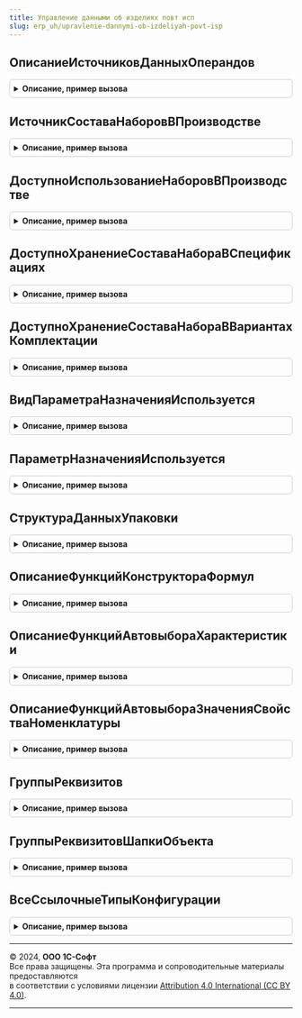 ```yaml
---
title: Управление данными об изделиях повт исп
slug: erp_uh/upravlenie-dannymi-ob-izdeliyah-povt-isp
---
```



## ОписаниеИсточниковДанныхОперандов
<details style="margin: 1em 0; padding: 0.5em; border: 1px solid #ccc; border-radius: 6px;">

<summary style="font-weight: bold; cursor: pointer;">Описание, пример вызова</summary>

```bsl

// Возвращает описание источников данных операндов по менеджеру.
//
// Параметры:
//  ИмяМенеджера - Строка	 - имя менеджер справочника.
//
// Возвращаемое значение:
//  Структура - см. Справочники.РесурсныеСпецификации.ОписаниеИсточниковДанныхОперандов
//
Функция ОписаниеИсточниковДанныхОперандов(ИмяМенеджера) Экспорт
```

Пример вызова
```bsl
Результат = УправлениеДаннымиОбИзделияхПовтИсп.ОписаниеИсточниковДанныхОперандов(ИмяМенеджера) 
```
</details>

## ИсточникСоставаНаборовВПроизводстве
<details style="margin: 1em 0; padding: 0.5em; border: 1px solid #ccc; border-radius: 6px;">

<summary style="font-weight: bold; cursor: pointer;">Описание, пример вызова</summary>

```bsl

// Кэширует значение константы ИсточникСоставаНаборовВПроизводстве.
//
// Возвращаемое значение:
//  ПеречислениеСсылка.ИсточникиСоставаНаборовВПроизводстве - Источник состава наборов в производстве
Функция ИсточникСоставаНаборовВПроизводстве() Экспорт
```

Пример вызова
```bsl
Результат = УправлениеДаннымиОбИзделияхПовтИсп.ИсточникСоставаНаборовВПроизводстве() 
```
</details>

## ДоступноИспользованиеНаборовВПроизводстве
<details style="margin: 1em 0; padding: 0.5em; border: 1px solid #ccc; border-radius: 6px;">

<summary style="font-weight: bold; cursor: pointer;">Описание, пример вызова</summary>

```bsl

// Определяет доступность использования наборов в производстве.
//
// Возвращаемое значение:
//  Булево - результат
Функция ДоступноИспользованиеНаборовВПроизводстве() Экспорт
```

Пример вызова
```bsl
Результат = УправлениеДаннымиОбИзделияхПовтИсп.ДоступноИспользованиеНаборовВПроизводстве() 
```
</details>

## ДоступноХранениеСоставаНабораВСпецификациях
<details style="margin: 1em 0; padding: 0.5em; border: 1px solid #ccc; border-radius: 6px;">

<summary style="font-weight: bold; cursor: pointer;">Описание, пример вызова</summary>

```bsl

// Определяет доступность хранения состава набора в спецификациях.
//
// Возвращаемое значение:
//  Булево - результат
Функция ДоступноХранениеСоставаНабораВСпецификациях() Экспорт
```

Пример вызова
```bsl
Результат = УправлениеДаннымиОбИзделияхПовтИсп.ДоступноХранениеСоставаНабораВСпецификациях() 
```
</details>

## ДоступноХранениеСоставаНабораВВариантахКомплектации
<details style="margin: 1em 0; padding: 0.5em; border: 1px solid #ccc; border-radius: 6px;">

<summary style="font-weight: bold; cursor: pointer;">Описание, пример вызова</summary>

```bsl

// Определяет доступность хранения состава набора в вариантах комплектации.
//
// Возвращаемое значение:
//  Булево - результат
Функция ДоступноХранениеСоставаНабораВВариантахКомплектации() Экспорт
```

Пример вызова
```bsl
Результат = УправлениеДаннымиОбИзделияхПовтИсп.ДоступноХранениеСоставаНабораВВариантахКомплектации() 
```
</details>

## ВидПараметраНазначенияИспользуется
<details style="margin: 1em 0; padding: 0.5em; border: 1px solid #ccc; border-radius: 6px;">

<summary style="font-weight: bold; cursor: pointer;">Описание, пример вызова</summary>

```bsl

// Проверяет использование вида параметра назначения спецификаций.
//
// Параметры:
//  ВидПараметра - ПеречислениеСсылка.ВидыПараметровНазначенияСпецификаций - вид параметра, использование которого необходимо определить
//  ПроверятьФункциональнуюОпцию - Булево - определяет необходимость проверки при выключенной функциональной опции
//
// Возвращаемое значение:
//   Булево - признак использования вида параметра назначения
//
Функция ВидПараметраНазначенияИспользуется(ВидПараметра, ПроверятьФункциональнуюОпцию = Истина) Экспорт
```

Пример вызова
```bsl
Результат = УправлениеДаннымиОбИзделияхПовтИсп.ВидПараметраНазначенияИспользуется(ВидПараметра, ПроверятьФункциональнуюОпцию);
```
</details>

## ПараметрНазначенияИспользуется
<details style="margin: 1em 0; padding: 0.5em; border: 1px solid #ccc; border-radius: 6px;">

<summary style="font-weight: bold; cursor: pointer;">Описание, пример вызова</summary>

```bsl

// Проверяет использование параметра назначения спецификаций.
//
// Параметры:
//  ВидПараметра - ПеречислениеСсылка.ВидыПараметровНазначенияСпецификаций - вид параметра
//  Реквизит - ПланВидовХарактеристикСсылка.ДополнительныеРеквизитыИСведения - реквизит параметра
//  ПроверятьФункциональнуюОпцию - Булево - определяет необходимость проверки при выключенной функциональной опции
//
// Возвращаемое значение:
//  Булево - Параметр назначения используется
Функция ПараметрНазначенияИспользуется(ВидПараметра, Реквизит, ПроверятьФункциональнуюОпцию = Истина) Экспорт
```

Пример вызова
```bsl
Результат = УправлениеДаннымиОбИзделияхПовтИсп.ПараметрНазначенияИспользуется(ВидПараметра, Реквизит, ПроверятьФункциональнуюОпцию);
```
</details>

## СтруктураДанныхУпаковки
<details style="margin: 1em 0; padding: 0.5em; border: 1px solid #ccc; border-radius: 6px;">

<summary style="font-weight: bold; cursor: pointer;">Описание, пример вызова</summary>

```bsl

// Конструктор структуры данных упаковки.
//
// Параметры:
//  Числитель - Число - числитель
//  Знаменатель - Число - знаменатель
//
// Возвращаемое значение:
//  ФиксированнаяСтруктура - Структура данных упаковки:
// * Числитель - Число - числитель
// * Знаменатель - Число - знаменатель
Функция СтруктураДанныхУпаковки(Числитель = 1, Знаменатель = 1) Экспорт
```

Пример вызова
```bsl
Результат = УправлениеДаннымиОбИзделияхПовтИсп.СтруктураДанныхУпаковки(Числитель, Знаменатель);
```
</details>

## ОписаниеФункцийКонструктораФормул
<details style="margin: 1em 0; padding: 0.5em; border: 1px solid #ccc; border-radius: 6px;">

<summary style="font-weight: bold; cursor: pointer;">Описание, пример вызова</summary>

```bsl

// Возвращает описание функций используемых в конструкторе формул.
//
// Возвращаемое значение:
//  см. УправлениеДаннымиОбИзделияхКлиентСервер.ОписаниеФункцийКонструктораФормул
//
Функция ОписаниеФункцийКонструктораФормул() Экспорт
```

Пример вызова
```bsl
Результат = УправлениеДаннымиОбИзделияхПовтИсп.ОписаниеФункцийКонструктораФормул() 
```
</details>

## ОписаниеФункцийАвтовыбораХарактеристики
<details style="margin: 1em 0; padding: 0.5em; border: 1px solid #ccc; border-radius: 6px;">

<summary style="font-weight: bold; cursor: pointer;">Описание, пример вызова</summary>

```bsl

// Формирует массив описаний функций автовыбора.
//
// Возвращаемое значение:
//  см. УправлениеДаннымиОбИзделиях.ОписаниеФункцийАвтовыбораХарактеристики
//
Функция ОписаниеФункцийАвтовыбораХарактеристики() Экспорт
```

Пример вызова
```bsl
Результат = УправлениеДаннымиОбИзделияхПовтИсп.ОписаниеФункцийАвтовыбораХарактеристики() 
```
</details>

## ОписаниеФункцийАвтовыбораЗначенияСвойстваНоменклатуры
<details style="margin: 1em 0; padding: 0.5em; border: 1px solid #ccc; border-radius: 6px;">

<summary style="font-weight: bold; cursor: pointer;">Описание, пример вызова</summary>

```bsl

// Формирует массив описаний функций автовыбора.
//
// Возвращаемое значение:
//  см. УправлениеДаннымиОбИзделиях.ОписаниеФункцийАвтовыбораЗначенияСвойстваНоменклатуры
//
Функция ОписаниеФункцийАвтовыбораЗначенияСвойстваНоменклатуры() Экспорт
```

Пример вызова
```bsl
Результат = УправлениеДаннымиОбИзделияхПовтИсп.ОписаниеФункцийАвтовыбораЗначенияСвойстваНоменклатуры() 
```
</details>

## ГруппыРеквизитов
<details style="margin: 1em 0; padding: 0.5em; border: 1px solid #ccc; border-radius: 6px;">

<summary style="font-weight: bold; cursor: pointer;">Описание, пример вызова</summary>

```bsl

// Перечень групп реквизитов элемента загружаемых данных
// Параметры:
//  Исключаемые - Булево - включать реквизиты, недоступные для интерактивной настройки
//
// Возвращаемое значение:
//  Массив из Строка
Функция ГруппыРеквизитов(Исключаемые = Ложь) Экспорт
```

Пример вызова
```bsl
Результат = УправлениеДаннымиОбИзделияхПовтИсп.ГруппыРеквизитов(Исключаемые);
```
</details>

## ГруппыРеквизитовШапкиОбъекта
<details style="margin: 1em 0; padding: 0.5em; border: 1px solid #ccc; border-radius: 6px;">

<summary style="font-weight: bold; cursor: pointer;">Описание, пример вызова</summary>

```bsl

// Перечень групп реквизитов шапки объекта
// Параметры:
//  Исключаемые - Булево - включать реквизиты, недоступные для интерактивной настройки
//
// Возвращаемое значение:
//  Массив из Строка
Функция ГруппыРеквизитовШапкиОбъекта(Исключаемые = Ложь) Экспорт
```

Пример вызова
```bsl
Результат = УправлениеДаннымиОбИзделияхПовтИсп.ГруппыРеквизитовШапкиОбъекта(Исключаемые);
```
</details>

## ВсеСсылочныеТипыКонфигурации
<details style="margin: 1em 0; padding: 0.5em; border: 1px solid #ccc; border-radius: 6px;">

<summary style="font-weight: bold; cursor: pointer;">Описание, пример вызова</summary>

```bsl

// Возвращает массив всех ссылочных типов, определенных в конфигурации.
//
// Возвращаемое значение:
// Массив из Тип
Функция ВсеСсылочныеТипыКонфигурации() Экспорт
```

Пример вызова
```bsl
Результат = УправлениеДаннымиОбИзделияхПовтИсп.ВсеСсылочныеТипыКонфигурации() 
```
</details>

---

© 2024, **ООО 1С-Софт**  
Все права защищены. Эта программа и сопроводительные материалы предоставляются  
в соответствии с условиями лицензии [Attribution 4.0 International (CC BY 4.0)](https://creativecommons.org/licenses/by/4.0/legalcode).

---
